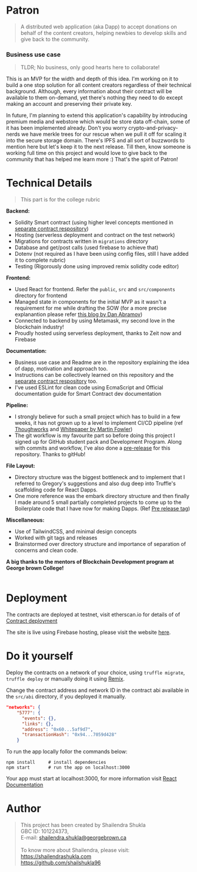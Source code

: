 # Patron 
> A distributed web application (aka Dapp) to accept donations on behalf of the content creators, helping newbies to develop skills and give back to the community.

### Business use case
> TLDR; No business, only good hearts here to collaborate!

This is an MVP for the width and depth of this idea. I'm working on it to build a one stop solution for all content creators regardless of their technical background. Although, every information about their contract will be available to them on-demand, yet there's nothing they need to do except making an account and preserving their private key.

In future, I'm planning to extend this application's capability by introducing premium media and webstore which would be store data off-chain, some of it has been implemented already. Don't you worry crypto-and-privacy-nerds we have merkle trees for our rescue when we pull it off for scaling it into the secure storage domain. There's IPFS and all sort of buzzwords to mention here but let's keep it to the next release. Till then, know someone is working full time on this project and would love to give back to the community that has helped me learn more :)
That's the spirit of Patron!

# Technical Details
> This part is for the college rubric

**Backend:** 
- Solidity Smart contract (using higher level concepts mentioned in [separate contract respository](https://github.com/shailshukla96/patron))
- Hosting (serverless deployment and contract on the test network)
- Migrations for contracts written in `migrations` directory
- Database and get/post calls (used firebase to achieve that)
- Dotenv (not required as I have been using config files, still I have added it to complete rubric)
- Testing (Rigorously done using improved remix solidity code editor)

**Frontend:**
- Used React for frontend. Refer the `public`, `src` and `src/components` directory for frontend
- Managed state in components for the initial MVP as it wasn't a requirement for me while drafting the SOW (for a more precise explanantion please refer [this blog by Dan Abramov](https://medium.com/@dan_abramov/you-might-not-need-redux-be46360cf367))
- Connected to backend by using Metamask, my second love in the blockchain industry!
- Proudly hosted using serverless deployment, thanks to Zeit now and Firebase

**Documentation:**
- Business use case and Readme are in the repository explaining the idea of dapp, motivation and approach too.
- Instructions can be collectively learned on this repository and the [separate contract respository](https://github.com/shailshukla96/patron) too.
- I've used ESLint for clean code using EcmaScript and Official documentation guide for Smart Contract dev documentation

**Pipeline:**
- I strongly believe for such a small project which has to build in a few weeks, it has not grown up to a level to implement CI/CD pipeline (ref [Thoughworks](https://www.thoughtworks.com/continuous-integration) and [Whitepaper by Martin Fowler](https://www.martinfowler.com/articles/continuousIntegration.html))
- The git workflow is my favourite part so before doing this project I signed up for GitHub student pack and Development Program. Along with commits and workflow, I've also done a [pre-release](https://github.com/shailshukla96/patron-dapp/releases) for this repository. Thanks to gitHub!

**File Layout:**
- Directory structure was the biggest bottleneck and to implement that I referred to Gregory's suggestions and also dug deep into Truffle's scaffolding code for React Dapps. 
- One more reference was the embark directory structure and then finally I made around 5 small partially completed projects to come up to the Boilerplate code that I have now for making Dapps. (Ref [Pre release tag](https://github.com/shailshukla96/patron-dapp/releases/tag/v0.1-alpha))

**Miscellaneous:**
- Use of TailwindCSS, and minimal design concepts
- Worked with git tags and releases
- Brainstormed over directory structure and importance of separation of concerns and clean code.

**A big thanks to the mentors of Blockchain Development program at George brown College!**
<br><br>

# Deployment
The contracts are deployed at testnet, visit etherscan.io for details of of [Contract deployment](https://kovan.etherscan.io/address/0xd549322da4f8222c94428e5db7fa0380c4dfe255)

The site is live using Firebase hosting, please visit the website [here](https://patron-eth.firebaseapp.com/).

# Do it yourself
Deploy the contracts on a network of your choice, using `truffle migrate`, `truffle deploy` or manually doing it using [Remix](https://remix.ethereum.org).

Change the contract address and network ID in the contract abi available in the `src/abi` directory, if you deployed it manually.
```JSON
"networks": {
    "5777": {
      "events": {},
      "links": {},
      "address": "0x60...5af9d7",
      "transactionHash": "0x94...7059d428"
    }
```
To run the app locally follor the commands below:
```Shell
npm install     # install dependencies
npm start       # run the app on localhost:3000
```
Your app must start at localhost:3000, for more information visit [React Documentation](https://reactjs.org/docs/getting-started.html)
<br>

# Author
> This project has been created by Shailendra Shukla <br>GBC ID: 101224373,<br>E-mail: shailendra.shukla@georgebrown.ca <br>
<br> To know more about Shailendra, please visit: <br> https://shailendrashukla.com <br> https://github.com/shailshukla96
